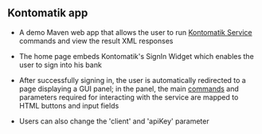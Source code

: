 ## Kontomatik app

- A demo Maven web app that allows the user to run [Kontomatik Service](http://developer.kontomatik.com/api-doc) commands and view the result XML responses 

- The home page embeds Kontomatik's SignIn Widget which enables the user to sign into his bank

- After successfully signing in, the user is automatically redirected to a page displaying a GUI panel; in the panel, the main [commands](http://developer.kontomatik.com/api-doc/#advanced-api) and parameters required for interacting with the service are mapped to HTML buttons and input fields 

- Users can also change the 'client' and 'apiKey' parameter   
